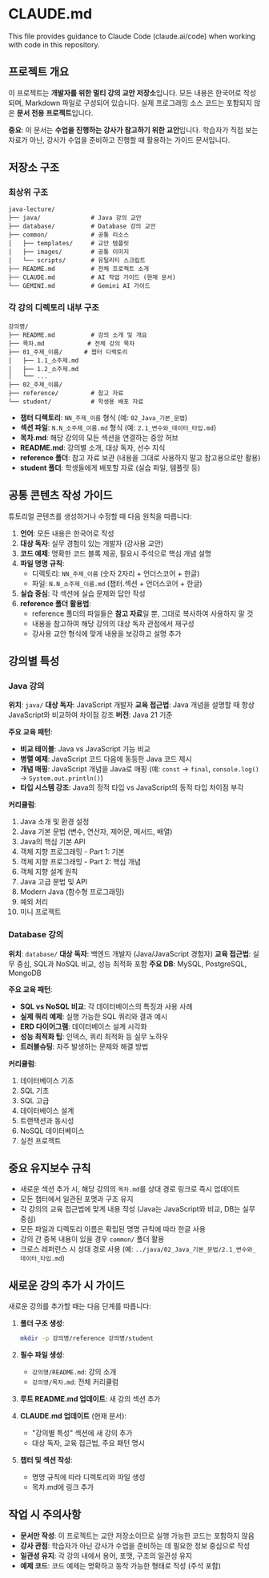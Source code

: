 # CLAUDE.md

This file provides guidance to Claude Code (claude.ai/code) when working with code in this repository.

## 프로젝트 개요

이 프로젝트는 **개발자를 위한 멀티 강의 교안 저장소**입니다.
모든 내용은 한국어로 작성되며, Markdown 파일로 구성되어 있습니다.
실제 프로그래밍 소스 코드는 포함되지 않은 **문서 전용 프로젝트**입니다.

**중요**: 이 문서는 **수업을 진행하는 강사가 참고하기 위한 교안**입니다.
학습자가 직접 보는 자료가 아닌, 강사가 수업을 준비하고 진행할 때 활용하는 가이드 문서입니다.

## 저장소 구조

### 최상위 구조
```
java-lecture/
├── java/              # Java 강의 교안
├── database/          # Database 강의 교안
├── common/            # 공통 리소스
│   ├── templates/     # 교안 템플릿
│   ├── images/        # 공통 이미지
│   └── scripts/       # 유틸리티 스크립트
├── README.md          # 전체 프로젝트 소개
├── CLAUDE.md          # AI 작업 가이드 (현재 문서)
└── GEMINI.md          # Gemini AI 가이드
```

### 각 강의 디렉토리 내부 구조
```
강의명/
├── README.md          # 강의 소개 및 개요
├── 목차.md            # 전체 강의 목차
├── 01_주제_이름/      # 챕터 디렉토리
│   ├── 1.1_소주제.md
│   ├── 1.2_소주제.md
│   └── ...
├── 02_주제_이름/
├── reference/         # 참고 자료
└── student/           # 학생용 배포 자료
```

- **챕터 디렉토리**: `NN_주제_이름` 형식 (예: `02_Java_기본_문법`)
- **섹션 파일**: `N.N_소주제_이름.md` 형식 (예: `2.1_변수와_데이터_타입.md`)
- **목차.md**: 해당 강의의 모든 섹션을 연결하는 중앙 허브
- **README.md**: 강의별 소개, 대상 독자, 선수 지식
- **reference 폴더**: 참고 자료 보관 (내용을 그대로 사용하지 말고 참고용으로만 활용)
- **student 폴더**: 학생들에게 배포할 자료 (실습 파일, 템플릿 등)

## 공통 콘텐츠 작성 가이드

튜토리얼 콘텐츠를 생성하거나 수정할 때 다음 원칙을 따릅니다:

1. **언어**: 모든 내용은 한국어로 작성
2. **대상 독자**: 실무 경험이 있는 개발자 (강사용 교안)
3. **코드 예제**: 명확한 코드 블록 제공, 필요시 주석으로 핵심 개념 설명
4. **파일 명명 규칙**:
   - 디렉토리: `NN_주제_이름` (숫자 2자리 + 언더스코어 + 한글)
   - 파일: `N.N_소주제_이름.md` (챕터.섹션 + 언더스코어 + 한글)
5. **실습 중심**: 각 섹션에 실습 문제와 답안 작성
6. **reference 폴더 활용법**:
   - reference 폴더의 파일들은 **참고 자료**일 뿐, 그대로 복사하여 사용하지 말 것
   - 내용을 참고하여 해당 강의의 대상 독자 관점에서 재구성
   - 강사용 교안 형식에 맞게 내용을 보강하고 설명 추가

## 강의별 특성

### Java 강의
**위치**: `java/`
**대상 독자**: JavaScript 개발자
**교육 접근법**: Java 개념을 설명할 때 항상 JavaScript와 비교하여 차이점 강조
**버전**: Java 21 기준

**주요 교육 패턴**:
- **비교 테이블**: Java vs JavaScript 기능 비교
- **병렬 예제**: JavaScript 코드 다음에 동등한 Java 코드 제시
- **개념 매핑**: JavaScript 개념을 Java로 매핑 (예: `const` → `final`, `console.log()` → `System.out.println()`)
- **타입 시스템 강조**: Java의 정적 타입 vs JavaScript의 동적 타입 차이점 부각

**커리큘럼**:
1. Java 소개 및 환경 설정
2. Java 기본 문법 (변수, 연산자, 제어문, 메서드, 배열)
3. Java의 핵심 기본 API
4. 객체 지향 프로그래밍 - Part 1: 기본
5. 객체 지향 프로그래밍 - Part 2: 핵심 개념
6. 객체 지향 설계 원칙
7. Java 고급 문법 및 API
8. Modern Java (함수형 프로그래밍)
9. 예외 처리
10. 미니 프로젝트

### Database 강의
**위치**: `database/`
**대상 독자**: 백엔드 개발자 (Java/JavaScript 경험자)
**교육 접근법**: 실무 중심, SQL과 NoSQL 비교, 성능 최적화 포함
**주요 DB**: MySQL, PostgreSQL, MongoDB

**주요 교육 패턴**:
- **SQL vs NoSQL 비교**: 각 데이터베이스의 특징과 사용 사례
- **실제 쿼리 예제**: 실행 가능한 SQL 쿼리와 결과 예시
- **ERD 다이어그램**: 데이터베이스 설계 시각화
- **성능 최적화 팁**: 인덱스, 쿼리 최적화 등 실무 노하우
- **트러블슈팅**: 자주 발생하는 문제와 해결 방법

**커리큘럼**:
1. 데이터베이스 기초
2. SQL 기초
3. SQL 고급
4. 데이터베이스 설계
5. 트랜잭션과 동시성
6. NoSQL 데이터베이스
7. 실전 프로젝트

## 중요 유지보수 규칙

- 새로운 섹션 추가 시, 해당 강의의 `목차.md`를 상대 경로 링크로 즉시 업데이트
- 모든 챕터에서 일관된 포맷과 구조 유지
- 각 강의의 교육 접근법에 맞게 내용 작성 (Java는 JavaScript와 비교, DB는 실무 중심)
- 모든 파일과 디렉토리 이름은 확립된 명명 규칙에 따라 한글 사용
- 강의 간 중복 내용이 있을 경우 `common/` 폴더 활용
- 크로스 레퍼런스 시 상대 경로 사용 (예: `../java/02_Java_기본_문법/2.1_변수와_데이터_타입.md`)

## 새로운 강의 추가 시 가이드

새로운 강의를 추가할 때는 다음 단계를 따릅니다:

1. **폴더 구조 생성**:
   ```bash
   mkdir -p 강의명/reference 강의명/student
   ```

2. **필수 파일 생성**:
   - `강의명/README.md`: 강의 소개
   - `강의명/목차.md`: 전체 커리큘럼

3. **루트 README.md 업데이트**: 새 강의 섹션 추가

4. **CLAUDE.md 업데이트** (현재 문서):
   - "강의별 특성" 섹션에 새 강의 추가
   - 대상 독자, 교육 접근법, 주요 패턴 명시

5. **챕터 및 섹션 작성**:
   - 명명 규칙에 따라 디렉토리와 파일 생성
   - 목차.md에 링크 추가

## 작업 시 주의사항

- **문서만 작성**: 이 프로젝트는 교안 저장소이므로 실행 가능한 코드는 포함하지 않음
- **강사 관점**: 학습자가 아닌 강사가 수업을 준비하는 데 필요한 정보 중심으로 작성
- **일관성 유지**: 각 강의 내에서 용어, 포맷, 구조의 일관성 유지
- **예제 코드**: 코드 예제는 명확하고 동작 가능한 형태로 작성 (주석 포함)
